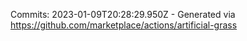 Commits: 2023-01-09T20:28:29.950Z - Generated via https://github.com/marketplace/actions/artificial-grass
<br>
